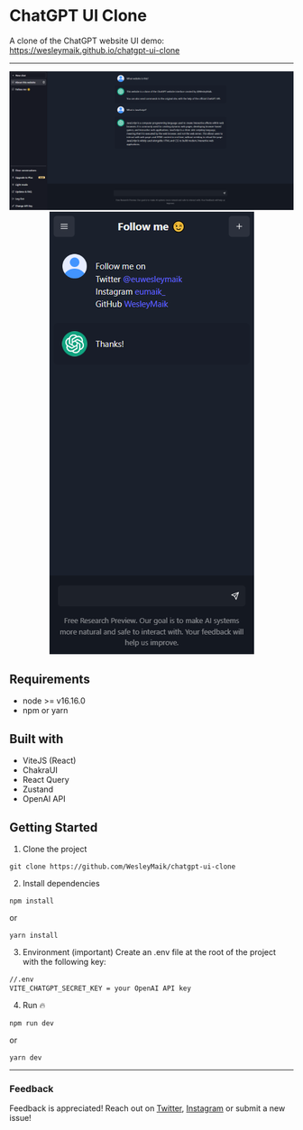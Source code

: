 # ChatGPT UI Clone

A clone of the ChatGPT website UI
demo: https://wesleymaik.github.io/chatgpt-ui-clone

---

<div align="center">

![screenshot-web](./docs/screenshot-1.png)
![screenshot-mobile](./docs/screenshot-2.png)

## </div>

## Requirements

- node >= v16.16.0
- npm or yarn

## Built with

- ViteJS (React)
- ChakraUI
- React Query
- Zustand
- OpenAI API

## Getting Started

1. Clone the project

```
git clone https://github.com/WesleyMaik/chatgpt-ui-clone
```

2. Install dependencies

```
npm install
```

or

```
yarn install
```

3. Environment (important)
   Create an .env file at the root of the project with the following key:

```
//.env
VITE_CHATGPT_SECRET_KEY = your OpenAI API key
```

4. Run 🔥

```
npm run dev
```

or

```
yarn dev
```

---

### Feedback

Feedback is appreciated! Reach out on [Twitter](https://twitter.com/euwesleymaik), [Instagram](https://twitter.com/euwesleymaik) or submit a new issue!
